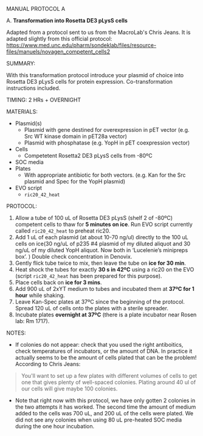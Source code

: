 MANUAL PROTOCOL A

A. **Transformation into Rosetta DE3 pLysS cells**			

Adapted from a protocol sent to us from the MacroLab's Chris Jeans. It is adapted slightly from this official protocol:
https://www.med.unc.edu/pharm/sondeklab/files/resource-files/manuels/novagen_competent_cells2

SUMMARY:

With this transformation protocol introduce your plasmid of choice into Rosetta DE3 pLysS cells for protein expression. Co-transformation instructions included.

TIMING: 2 HRs + OVERNIGHT

MATERIALS:

- Plasmid(s)
  - Plasmid with gene destined for overexpression in pET vector (e.g. Src WT kinase domain in pET28a vector) 
  - Plasmid with phosphatase (e.g. YopH in pET coexpression vector)
- Cells
  - Competetent Rosetta2 DE3 pLysS cells from -80ºC
- SOC media
- Plates
  - With appropriate antibiotic for both vectors. (e.g. Kan for the Src plasmid and Spec for the YopH plasmid)
- EVO script
  - `ric20_42_heat`

PROTOCOL:

1.	Allow a tube of 100 uL of Rosetta DE3 pLysS (shelf 2 of -80ºC) competent cells to thaw for **5 minutes on ice**. Run EVO script currently called `ric20_42_heat` to preheat ric20. 
2.	Add 1 uL of each plasmid (at about 10-70 ng/ul) directly to the 100 uL cells on ice(30 ng/uL of p235 #4 plasmid of my diluted aliquot and 30 ng/uL of my diluted YopH aliquot. Now both in ‘Lucelenie’s minipreps box’. ) Double check concentration in Denovix.
3.	Gently flick tube twice to mix, then leave the tube on **ice for 30 min**.
4.	Heat shock the tubes for exactly **30 s in 42ºC** using a ric20 on the EVO (script `ric20_42_heat` has been prepared for this purpose). 
5.	Place cells back on **ice for 3 mins**.
6.	Add 900 uL of 2xYT medium to tubes and incubated them at **37ºC for 1 hour** while shaking.
7.	Leave Kan-Spec plates at 37ºC since the beginning of the protocol. Spread 120 uL of cells onto the plates with a sterile spreader.
8.	Incubate plates **overnight at 37ºC** (there is a plate incubator near Rosen lab: Rm 1717).


NOTES:

 - If colonies do not appear: check that you used the right antiboitics, check temperatures of incubators, or the amount of DNA. In practice it actually seems to be the amount of cells plated that can be the problem! According to Chris Jeans:

> You'll want to set up a few plates with different volumes of cells to get one that gives plenty of well-spaced colonies. Plating around 40 ul of our cells will give maybe 100 colonies.

 - Note that right now with this protocol, we have only gotten 2 colonies in the two attempts it has worked. The second time the amount of medium added to the cells was 700 uL, and 200 uL of the cells were plated. We did not see any colonies when using 80 uL pre-heated SOC media during the one hour incubation. 
